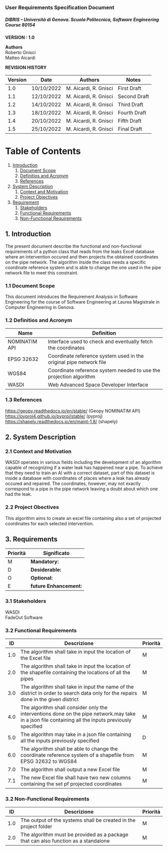 ### User Requirements Specification Document
##### DIBRIS – Università di Genova. Scuola Politecnica, Software Engineering Course 80154


**VERSION : 1.0**

**Authors**  
Roberto Gnisci<br/>
Matteo Aicardi


**REVISION HISTORY**

| Version    | Date        | Authors      | Notes        |
| ----------- | ----------- | ----------- | ----------- |
| 1.0 | 10/10/2022 |M. Aicardi, R. Gnisci | First Draft |
| 1.1 | 12/10/2022 |M. Aicardi, R. Gnisci | Second Draft |
| 1.2 | 14/10/2022 |M. Aicardi, R. Gnisci | Third Draft |
| 1.3 | 18/10/2022 |M. Aicardi, R. Gnisci | Fourth Draft |
| 1.4 | 20/10/2022 |M. Aicardi, R. Gnisci | Fifth Draft |
| 1.5 | 25/10/2022 |M. Aicardi, R. Gnisci | Final Draft |

# Table of Contents

1. [Introduction](#p1)
	1. [Document Scope](#sp1.1)
	2. [Definitios and Acronym](#sp1.2) 
	3. [References](#sp1.3)
2. [System Description](#p2)
	1. [Context and Motivation](#sp2.1)
	2. [Project Objectives](#sp2.2)
3. [Requirement](#p3)
 	1. [Stakeholders](#sp3.1)
 	2. [Functional Requirements](#sp3.2)
 	3. [Non-Functional Requirements](#sp3.3)
  
  

<a name="p1"></a>

## 1. Introduction
The present document describe the functional and non-functional requirements of a python class that reads from the leaks Excel database where an intervention occured and then projects
the obtained coordinates on the pipe network. The algorithm inside the class needs a specific coordinate reference system and is able to change the one used in the pipe network file to meet this constraint.


<a name="sp1.1"></a>

### 1.1 Document Scope
This document introduces the Requirement Analysis in Software Engineering for the course of Software Engineering at Laurea Magistrale in Computer Engineering in Genova. 


<a name="sp1.2"></a>

### 1.2 Definitios and Acronym


| Name				| Definition | 
| ------------------------------------- | ----------- | 
| NOMINATIM API                           | Interface used to check and eventually fetch the coordinates|
| EPSG 32632                              | Coordinate reference system used in the original pipe network file |
| WGS84                                   | Coordinate reference system needed to use the projection algorithm|
| WASDI                                   | Web Advanced Space Developer Interface |

<a name="sp1.3"></a>

### 1.3 References 

https://geopy.readthedocs.io/en/stable/ (Geopy NOMINATIM API)
https://pyproj4.github.io/pyproj/stable/ (pyproj)
https://shapely.readthedocs.io/en/maint-1.8/ (shapely)
<a name="p2"></a>

## 2. System Description
<a name="sp2.15"></a>

### 2.1 Context and Motivation
<a name="sp2.2"></a>
WASDI operates in various fields including the development of an algorithm capable of recognizing if a water leak has happened near a pipe.
To achieve that they need to train an AI with a correct dataset, part of this dataset is inside a database with coordinates of places where a leak
has already occured and repaired. The coordinates, however, may not exactly correspond to a pipe in the pipe network leaving a doubt about which one had the leak.


### 2.2 Project Obectives 
<a name="p3"></a>
This algorithm aims to create an excel file containing also a set of projected coordinates for each selected intervention.

## 3. Requirements

| Priorità | Significato | 
| --------------- | ----------- | 
| M | **Mandatory:**   |
| D | **Desiderable:** |
| O | **Optional:**    |
| E | **future Enhancement:** |

<a name="sp3.1"></a>
### 3.1 Stakeholders
WASDI<br/>
FadeOut Software

<a name="sp3.2"></a>
### 3.2 Functional Requirements 

| ID | Descrizione | Priorità |
| --------------- | ----------- | ---------- | 
| 1.0 | The algorithm shall take in input the location of the Excel file |M|
| 2.0 | The algorithm shall take in input the location of the shapefile containing the locations of all the pipes |M|
| 3.0 | The algorithm shall take in input the name of the district in order to search data only for the repairs done in the given district |M|
| 4.0 | The algorithm shall consider only the interventions done on the pipe network.may take in a json file containing all the inputs previously specified |M|
| 5.0 | The algorithm may take in a json file containing all the inputs previously specified |D|
| 6.0 | The algorithm shall be able to change the coordinate reference system of a shapefile from EPSG 32632 to WGS84|M|
| 7.0 | The algorithm shall output a new Excel file |M|
| 7.1 | The new Excel file shall have two new columns containing the set pf projected coordinates |M|

<a name="sp3.3"></a>
### 3.2 Non-Functional Requirements 
 
| ID | Descrizione | Priorità |
| --------------- | ----------- | ---------- | 
| 1.0 |The output of the systems shall be created in the project folder |M|
| 2.0 |The algorithm must be provided as a package that can also function as a standalone |M|
